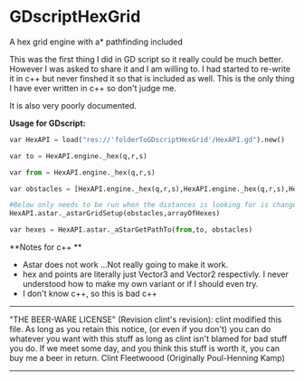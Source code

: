 # GDscriptHexGrid
A hex grid engine with a* pathfinding included

This was the first thing I did in GD script so it really could be much better. However I was asked to share it and I am willing to.
I had started to re-write it in c++ but never finshed it so that is included as well. This is the only thing I have ever written in c++ so don't judge me.

It is also very poorly documented.

**Usage for GDscript:**
```python
var HexAPI = load("res://'folderToGDscriptHexGrid'/HexAPI.gd").new()

var to = HexAPI.engine._hex(q,r,s)

var from = HexAPI.engine._hex(q,r,s)

var obstacles = [HexAPI.engine._hex(q,r,s),HexAPI.engine._hex(q,r,s),HexAPI.engine._hex(q,r,s)]

#Below only needs to be run when the distances is looking for is changed
HexAPI.astar._astarGridSetup(obstacles,arrayOfHexes)

var hexes = HexAPI.astar._aStarGetPathTo(from,to, obstacles)
```

**Notes for c++ **
- Astar does not work ...Not really going to make it work.
- hex and points are literally just Vector3 and Vector2 respectivly. I never understood how to make my own variant or if I should even try.
- I don't know c++, so this is bad c++



----------------------------------------------------------------------------
"THE BEER-WARE LICENSE" (Revision clint's revision):
clint modified this file. As long as you retain this notice,
(or even if you don't) you can do whatever you want with this stuff as long
as clint isn't blamed for bad stuff you do. If we meet some day, and you think
this stuff is worth it, you can buy me a beer in return.
Clint Fleetwoood (Originally Poul-Henning Kamp)

---------------------------------------------------------------------------- 

